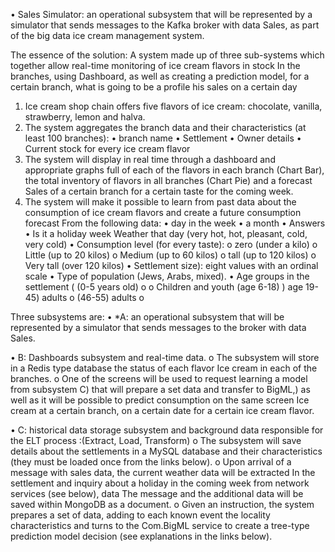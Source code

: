 • Sales Simulator: an operational subsystem that will be represented by a simulator that sends messages to the Kafka broker with data
Sales, as part of the big data ice cream management system.


The essence of the solution:
A system made up of three sub-systems which together allow real-time monitoring of ice cream flavors in stock
In the branches, using Dashboard, as well as creating a prediction model, for a certain branch, what is going to be a profile
his sales on a certain day
1. Ice cream shop chain offers five flavors of ice cream: chocolate, vanilla, strawberry, lemon and halva.
2. The system aggregates the branch data and their characteristics (at least 100 branches):
• branch name
• Settlement
• Owner details
• Current stock for every ice cream flavor
3. The system will display in real time through a dashboard and appropriate graphs full of each of the flavors
in each branch (Chart Bar), the total inventory of flavors in all branches (Chart Pie) and a forecast
Sales of a certain branch for a certain taste for the coming week.
4. The system will make it possible to learn from past data about the consumption of ice cream flavors and create a future consumption forecast
From the following data:
• day in the week
• a month
• Answers
• Is it a holiday week
Weather that day (very hot, hot, pleasant, cold, very cold)
• Consumption level (for every taste):
o zero (under a kilo)
o Little (up to 20 kilos)
o Medium (up to 60 kilos)
o tall (up to 120 kilos)
o Very tall (over 120 kilos)
• Settlement size): eight values with an ordinal scale
• Type of population (Jews, Arabs, mixed).
• Age groups in the settlement (
(0-5 years old) o
o Children and youth (age 6-18)
) age 19-45) adults o
(46-55) adults o

Three subsystems are:
• *A: an operational subsystem that will be represented by a simulator that sends messages to the broker with data
Sales.

• B: Dashboards subsystem and real-time data.
o The subsystem will store in a Redis type database the status of each flavor
Ice cream in each of the branches.
o One of the screens will be used to request learning a model from subsystem C) that will prepare a set
data and transfer to BigML,) as well as it will be possible to predict consumption on the same screen
Ice cream at a certain branch, on a certain date for a certain ice cream flavor.

• C: historical data storage subsystem and background data responsible for the ELT process
:(Extract, Load, Transform)
o The subsystem will save details about the settlements in a MySQL database
and their characteristics (they must be loaded once from the links below).
o Upon arrival of a message with sales data, the current weather data will be extracted
In the settlement and inquiry about a holiday in the coming week from network services (see below), data
The message and the additional data will be saved within MongoDB as a document.
o Given an instruction, the system prepares a set of data, adding to each known event the
locality characteristics and turns to the Com.BigML service to create a tree-type prediction model
decision (see explanations in the links below).
